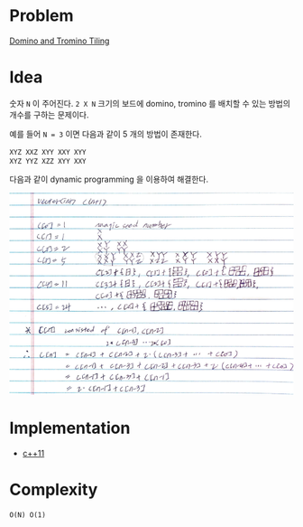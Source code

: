 # Problem

[Domino and Tromino Tiling](https://leetcode.com/problems/domino-and-tromino-tiling/)

# Idea

숫자 `N` 이 주어진다. `2 X N` 크기의 보드에 domino, tromino 를 배치할
수 있는 방법의 개수를 구하는 문제이다.

예를 들어 `N = 3` 이면 다음과 같이 5 개의 방법이 존재한다.

```
XYZ XXZ XYY XXY XYY
XYZ YYZ XZZ XYY XXY
```

다음과 같이 dynamic programming 을 이용하여 해결한다.

![](dp.png)

# Implementation

* [c++11](a.cpp)

# Complexity

```
O(N) O(1)
```